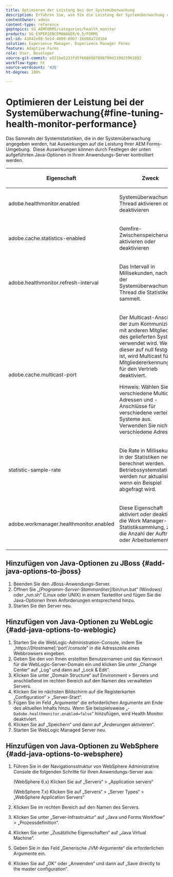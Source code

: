 ```yaml
---
title: Optimieren der Leistung bei der Systemüberwachung
description: Erfahren Sie, wie Sie die Leistung der Systemüberwachung optimieren.  Steuern Sie die Systemstatistiken, die sich auf die Leistung der Formularumgebung auswirken, mithilfe der JAVA-Einstellungsoption.
contentOwner: admin
content-type: reference
geptopics: SG_AEMFORMS/categories/health_monitor
products: SG_EXPERIENCEMANAGER/6.5/FORMS
exl-id: 41042e08-5e14-4809-89b7-16d98a72d1b4
solution: Experience Manager, Experience Manager Forms
feature: Adaptive Forms
role: User, Developer
source-git-commit: e821be5233fd5f6688507096790d219d25903892
workflow-type: ht
source-wordcount: '426'
ht-degree: 100%

---
```


# Optimieren der Leistung bei der Systemüberwachung{#fine-tuning-health-monitor-performance}

Das Sammeln der Systemstatistiken, die in der Systemüberwachung angegeben werden, hat Auswirkungen auf die Leistung Ihrer AEM Forms-Umgebung.  Diese Auswirkungen können durch Festlegen der unten aufgeführten Java-Optionen in Ihrem Anwendungs-Server kontrolliert werden.

<table>
 <thead>
  <tr>
   <th><p>Eigenschaft</p></th>
   <th><p>Zweck</p></th>
   <th><p>Standardwert</p></th>
  </tr>
 </thead>
 <tbody>
  <tr>
   <td><p>adobe.healthmonitor.enabled</p></td>
   <td><p>Systemüberwachung-Thread aktivieren oder deaktivieren</p></td>
   <td><p>Ja</p></td>
  </tr>
  <tr>
   <td><p>adobe.cache.statistics-enabled</p></td>
   <td><p>Gemfire-Zwischenspeicherung aktivieren oder deaktivieren</p></td>
   <td><p>Ja</p></td>
  </tr>
  <tr>
   <td><p>adobe.healthmonitor.refresh-interval</p></td>
   <td><p>Das Intervall in Millisekunden, nach dem der Systemüberwachungs-Thread die Statistiken sammelt.</p></td>
   <td><p>10 Minuten (600.000 Millisekunden)</p></td>
  </tr>
  <tr>
   <td><p>adobe.cache.multicast-port</p></td>
   <td><p>Der Multicast-Anschluss, der zum Kommunizieren mit anderen Mitgliedern des gelieferten Systems verwendet wird. Wenn dieser auf null festgelegt ist, wird Multicast für die Mitgliedererkennung und für den Vertrieb deaktiviert. </p><p>Hinweis: Wählen Sie verschiedene Multicast-Adressen und -Anschlüsse für verschiedene verteilte Systeme aus.  Verwenden Sie nicht nur verschiedene Adressen.</p></td>
   <td><p>Kein Standardwert. Die gültigen Werte reichen von 0 bis 65535.</p></td>
  </tr>
  <tr>
   <td><p>statistic-sample-rate</p></td>
   <td><p>Die Rate in Millisekunden, in der Statistiken neu berechnet werden.  Betriebssystemstatistiken werden nur aktualisiert, wenn ein Beispiel abgefragt wird.</p></td>
   <td><p>600000</p></td>
  </tr>
  <tr>
   <td><p>adobe.workmanager.healthmonitor.enabled</p></td>
   <td><p>Diese Eigenschaft aktiviert oder deaktiviert die Work Manager-Statistiksammlung, z. B. die Anzahl der Aufträge oder Arbeitselemente.</p></td>
   <td><p>Ja</p></td>
  </tr>
 </tbody>
</table>

## Hinzufügen von Java-Optionen zu JBoss {#add-java-options-to-jboss}

1. Beenden Sie den JBoss-Anwendungs-Server.
1. Öffnen Sie „*[Programm-Server-Stammordner]*/bin/run.bat“ (Windows) oder „run.sh“ (Linux oder UNIX) in einem Texteditor und fügen Sie die Java-Optionen Ihren Anforderungen entsprechend hinzu.
1. Starten Sie den Server neu.

## Hinzufügen von Java-Optionen zu WebLogic {#add-java-options-to-weblogic}

1. Starten Sie die WebLogic-Administration-Console, indem Sie „https://[Hostname]:&#39;port&#39;/console“ in die Adresszeile eines Webbrowsers eingeben.
1. Geben Sie den von Ihnen erstellten Benutzernamen und das Kennwort für die WebLogic-Server-Domain ein und klicken Sie unter „Change Center“ auf „Log“ und dann auf „Lock &amp; Edit“.
1. Klicken Sie unter „Domain Structure“ auf Environment > Servers und anschließend im rechten Bereich auf den Namen des verwalteten Servers.
1. Klicken Sie im nächsten Bildschirm auf die Registerkarten „Configuration“ > „Server-Start“.
1. Fügen Sie im Feld „Argumente“ die erforderlichen Argumente am Ende des aktuellen Inhalts hinzu. Wenn Sie beispielsweise „‑ `Dadobe.healthmonitor.enabled=false`“ hinzufügen, wird Health Monitor deaktiviert.
1. Klicken Sie auf „Speichern“ und dann auf „Änderungen aktivieren“.
1. Starten Sie WebLogic Managed Server neu.

## Hinzufügen von Java-Optionen zu WebSphere {#add-java-options-to-websphere}

1. Führen Sie in der Navigationsstruktur von WebSphere Administrative Console die folgenden Schritte für Ihren Anwendungs-Server aus:

   (WebSphere 6.x) Klicken Sie auf „Servers“ > „Application servers“

   (WebSphere 7.x) Klicken Sie auf „Servers“ > „Server Types“ > „WebSphere Application Servers“

1. Klicken Sie im rechten Bereich auf den Namen des Servers.
1. Klicken Sie unter „Server-Infrastruktur“ auf „Java und Forms Workflow“ > „Prozessdefinition“.
1. Klicken Sie unter „Zusätzliche Eigenschaften“ auf „Java Virtual Machine“.
1. Geben Sie in das Feld „Generische JVM-Argumente“ die erforderlichen Argumente ein.
1. Klicken Sie auf „OK“ oder „Anwenden“ und dann auf „Save directly to the master configuration“.
